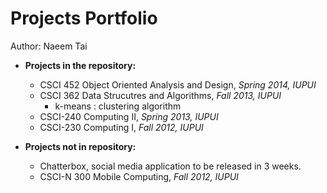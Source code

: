 Projects Portfolio
========

Author: Naeem Tai

* **Projects in the repository:**
  - CSCI 452 Object Oriented Analysis and Design, *Spring 2014, IUPUI*
  - CSCI 362 Data Strucutres and Algorithms, *Fall 2013, IUPUI*
    - k-means : clustering algorithm
  - CSCI-240 Computing II, *Spring 2013, IUPUI*
  - CSCI-230 Computing I, *Fall 2012, IUPUI*

* **Projects not in repository:**
  - Chatterbox, social media application to be released in 3 weeks.
  - CSCI-N 300 Mobile Computing, *Fall 2012, IUPUI*
